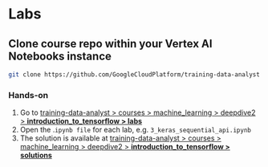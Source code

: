 # Labs

## Clone course repo within your Vertex AI Notebooks instance

```bash
git clone https://github.com/GoogleCloudPlatform/training-data-analyst
```

### Hands-on

1. Go to [training-data-analyst > courses > machine_learning > deepdive2 > **introduction_to_tensorflow > labs**](https://github.com/GoogleCloudPlatform/training-data-analyst/tree/master/courses/machine_learning/deepdive2/introduction_to_tensorflow/labs)
2. Open the .`ipynb file` for each lab, e.g. `3_keras_sequential_api.ipynb`
3. The solution is available at [training-data-analyst > courses > machine_learning > deepdive2 > **introduction_to_tensorflow > solutions**](https://github.com/GoogleCloudPlatform/training-data-analyst/tree/master/courses/machine_learning/deepdive2/introduction_to_tensorflow/solutions)





